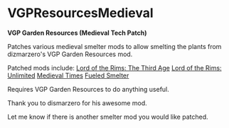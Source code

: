# VGPResourcesMedieval

**VGP Garden Resources (Medieval Tech Patch)**

Patches various medieval smelter mods to allow smelting the plants from dizmarzero's VGP Garden Resources mod.

Patched mods include:
<a href="https://steamcommunity.com/sharedfiles/filedetails/?id=1400245220">Lord of the Rims: The Third Age</a>
<a href="https://steamcommunity.com/sharedfiles/filedetails/?id=1402763255">Lord of the Rims: Unlimited</a>
<a href="https://steamcommunity.com/sharedfiles/filedetails/?id=732569232">Medieval Times</a>
<a href="https://steamcommunity.com/sharedfiles/filedetails/?id=1472187898">Fueled Smelter</a>

Requires VGP Garden Resources to do anything useful.

Thank you to dismarzero for his awesome mod.

Let me know if there is another smelter mod you would like patched.